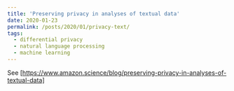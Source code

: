 ```yaml
---
title: 'Preserving privacy in analyses of textual data'
date: 2020-01-23
permalink: /posts/2020/01/privacy-text/
tags:
  - differential privacy
  - natural language processing
  - machine learning
---
```


See [https://www.amazon.science/blog/preserving-privacy-in-analyses-of-textual-data]
